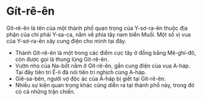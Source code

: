 # Gít-rê-ên

Gít-rê-ên là tên của một thành phố quan trọng của Y-sơ-ra-ên thuộc địa phận của chi phái Y-sa-ca, nằm về phía tây nam biển Muối. Một số vị vua của Y-sơ-ra-ên xây cung điện cho mình tại đây.
- Thành Gít-rê-ên là một trong các điểm cực tây ở đồng bằng Mê-ghi-đô, còn được gọi là thung lũng Gít-rê-ên. 
- Vườn nho của Na-bốt nằm ở Gít-rê-ên, gần cung điện của vua A-háp. Tại đây tiên tri Ê-li đã nói tiên tri nghịch cùng A-háp. 
- Giê-sa-bên, người vợ độc ác của A-háp bị giết tại Gít-rê-ên. 
- Nhiều sự kiện quan trọng khác cũng diễn ra tại thành phố này, trong đó có cả những trận chiến.

